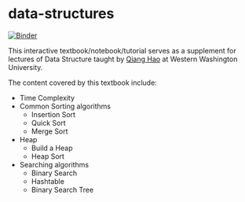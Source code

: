 # data-structures

[![Binder](https://mybinder.org/badge_logo.svg)](https://mybinder.org/v2/gh/Neo-Hao/data-structures/master)

This interactive textbook/notebook/tutorial serves as a supplement for lectures of Data Structure taught by [Qiang Hao](http:qhao.info) at Western Washington University.

The content covered by this textbook include:

* Time Complexity
* Common Sorting algorithms
  * Insertion Sort
  * Quick Sort
  * Merge Sort
* Heap
  * Build a Heap
  * Heap Sort
* Searching algorithms
  * Binary Search
  * Hashtable
  * Binary Search Tree
